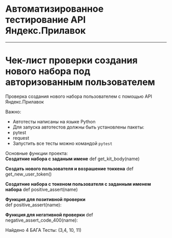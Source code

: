 ﻿# Автоматизированное тестирование API Яндекс.Прилавок 
___   
# Чек-лист проверки создания нового набора под авторизованным пользователем

Проверка создания нового набора пользователем с помощью API Яндекс.Прилавок

Важно:
- Автотесты написаны на языке Python
- Для запуска автотестов должны быть установлены пакеты:    
 - pytest    
 - request    
- Запустить все тесты можно командой `pytest`   

Основные функции проекта:    
**Создатние набора с заданым имене** 
def get_kit_body(name)   

**Cоздать нового пользователя и возрашение токкена**
def get_new_user_token()    

**Создатние набора с токеном пользователя с заданным именем набора** 
def positive_assert(name)    

**Функция для позитивной проверки**  
 def positive_assert(name):

**Функция для негативной проверки** 
def negative_assert_code_400(name):

Найдено 4 БАГА  Тесты:  (3,4, 10, 11)